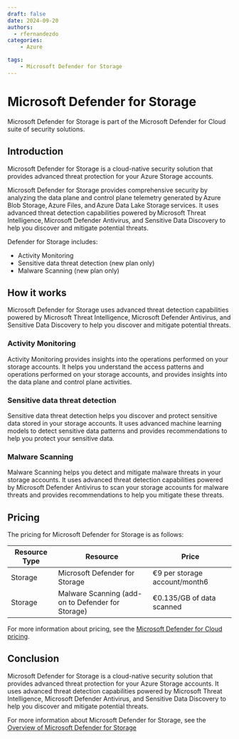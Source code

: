 ```yaml
---
draft: false
date: 2024-09-20
authors:
  - rfernandezdo
categories:
    - Azure

tags:    
    - Microsoft Defender for Storage
---
```


# Microsoft Defender for Storage

Microsoft Defender for Storage is part of the Microsoft Defender for Cloud suite of security solutions.

## Introduction

Microsoft Defender for Storage is a cloud-native security solution that provides advanced threat protection for your Azure Storage accounts. 

Microsoft Defender for Storage provides comprehensive security by analyzing the data plane and control plane telemetry generated by Azure Blob Storage, Azure Files, and Azure Data Lake Storage services. It uses advanced threat detection capabilities powered by Microsoft Threat Intelligence, Microsoft Defender Antivirus, and Sensitive Data Discovery to help you discover and mitigate potential threats.

Defender for Storage includes:

- Activity Monitoring
- Sensitive data threat detection (new plan only)
- Malware Scanning (new plan only)

## How it works

Microsoft Defender for Storage uses advanced threat detection capabilities powered by Microsoft Threat Intelligence, Microsoft Defender Antivirus, and Sensitive Data Discovery to help you discover and mitigate potential threats.

### Activity Monitoring

Activity Monitoring provides insights into the operations performed on your storage accounts. It helps you understand the access patterns and operations performed on your storage accounts, and provides insights into the data plane and control plane activities.

### Sensitive data threat detection

Sensitive data threat detection helps you discover and protect sensitive data stored in your storage accounts. It uses advanced machine learning models to detect sensitive data patterns and provides recommendations to help you protect your sensitive data.

### Malware Scanning

Malware Scanning helps you detect and mitigate malware threats in your storage accounts. It uses advanced threat detection capabilities powered by Microsoft Defender Antivirus to scan your storage accounts for malware threats and provides recommendations to help you mitigate these threats.

## Pricing


The pricing for Microsoft Defender for Storage is as follows:


| Resource Type |	Resource | Price |
| --- | --- | --- |
| Storage | Microsoft Defender for Storage | €9 per storage account/month6 |
| Storage | Malware Scanning (add-on to Defender for Storage) | €0.135/GB of data scanned |


For more information about pricing, see the [Microsoft Defender for Cloud pricing](https://azure.microsoft.com/en-us/pricing/details/defender-for-cloud/).


## Conclusion

Microsoft Defender for Storage is a cloud-native security solution that provides advanced threat protection for your Azure Storage accounts. It uses advanced threat detection capabilities powered by Microsoft Threat Intelligence, Microsoft Defender Antivirus, and Sensitive Data Discovery to help you discover and mitigate potential threats. 

For more information about Microsoft Defender for Storage, see the [Overview of Microsoft Defender for Storage](https://learn.microsoft.com/en-us/azure/defender-for-cloud/defender-for-storage-introduction)


